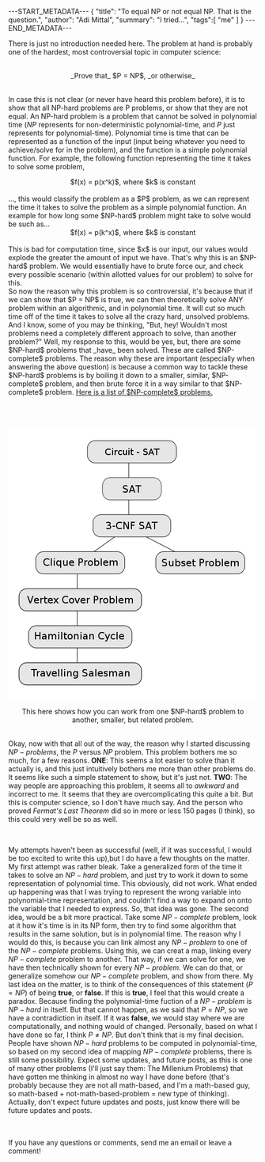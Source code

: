 ---START_METADATA---
{
  "title": "To equal NP or not equal NP. That is the question.",
  "author": "Adi Mittal",
  "summary": "I tried...",
  "tags":[
    "me"
  ]
}
---END_METADATA---
![]()

There is just no introduction needed here. The problem at hand is probably one of the hardest, most controversial topic in computer science:
<br><br>
<center>_Prove that_ $P = NP$, _or otherwise_</center>

<br>

In case this is not clear (or never have heard this problem before), it is to show that all NP-hard problems are P problems, or show that they are not equal. An NP-hard problem is a problem that cannot be solved in polynomial time ($NP$ represents for non-deterministic polynomial-time, and $P$ just represents for polynomial-time). Polynomial time is time that can be represented as a function of the input (input being whatever you need to achieve/solve for in the problem), and the function is a simple polynomial function. For example, the following function representing the time it takes to solve some problem,
<br>
<center>$f(x) = p(x^k)$, where $k$ is constant</center>
<br>
..., this would classify the problem as a $P$ problem, as we can represent the time it takes to solve the problem as a simple polynomial function. An example for how long some $NP-hard$ problem might take to solve would be such as...
<br>
<center>$f(x) = p(k^x)$, where $k$ is constant</center>
<br>
This is bad for computation time, since $x$ is our input, our values would explode the greater the amount of input we have. That's why this is an $NP-hard$ problem. We would essentially have to brute force our, and check every possible scenario (within allotted values for our problem) to solve for this. 
<br>
So now the reason why this problem is so controversial, it's because that if we can show that $P = NP$ is true, we can then theoretically solve ANY problem within an algorithmic, and in polynomial time. It will cut so much time off of the time it takes to solve all the crazy hard, unsolved problems.

<br>
And I know, some of you may be thinking, "But, hey! Wouldn't most problems need a completely different approach to solve, than another problem?" Well, my response to this, would be yes, but, there are some $NP-hard$ problems that _have_ been solved. These are called $NP-complete$ problems. The reason why these are important (especially when answering the above question) is because a common way to tackle these $NP-hard$ problems is by boiling it down to a smaller, similar, $NP-complete$ problem, and then brute force it in a way similar to that $NP-complete$ problem. <a href = "https://en.wikipedia.org/wiki/List_of_NP-complete_problems"> Here is a list of $NP-complete$ problems. </a>

<br><br>

![](/img/np-reduction.png)
<center>This here shows how you can work from one $NP-hard$ problem to another, smaller, but related problem.</center>

<br>

Okay, now with that all out of the way, the reason why I started discussing $NP-problems$, the $P$ versus $NP$ problem. This problem bothers me so much, for a few reasons. __ONE__: This seems a lot easier to solve than it actually is, and this just intuitively bothers me more than other problems do. It seems like such a simple statement to show, but it's just not. __TWO__: The way people are approaching this problem, it seems all to _awkward_ and incorrect to me. It seems that they are overcomplicating this quite a bit. But this is computer science, so I don't have much say. And the person who proved _Fermat's Last Theorem_ did so in more or less 150 pages (I think), so this could very well be so as well.

<br>

My attempts haven't been as successful (well, if it was successful, I would be too excited to write this up),but I do have a few thoughts on the matter. My first attempt was rather bleak. Take a generalized form of the time it takes to solve an $NP-hard$ problem, and just try to work it down to some representation of polynomial time. This obviously, did not work. What ended up happening was that I was trying to represent the wrong variable into polynomial-time representation, and couldn't find a way to expand on onto the variable that I needed to express. So, that idea was gone. The second idea, would be a bit more practical. Take some $NP-complete$ problem, look at it how it's time is in its NP form, then try to find some algorithm that results in the same solution, but is in polynomial time. The reason why I would do this, is because you can link almost any $NP-problem$ to one of the $NP-complete$ problems. Using this, we can creat a map, linking every $NP-complete$ problem to another. That way, if we can solve for one, we have then technically shown for every $NP-problem$. We can do that, or generalize somehow our $NP-complete$ problem, and show from there. My last idea on the matter, is to think of the consequences of this statement ($P=NP$) of being __true__, or __false__. If this is __true__, I feel that this would create a paradox. Because finding the polynomial-time fuction of a $NP-problem$ is $NP-hard$ in itself. But that cannot happen, as we said that $P=NP$, so we have a contradiction in itself. If it was __false__, we would stay where we are computationally, and nothing would of changed. Personally, based on what I have done so far, I think $P \neq NP$. But don't think that is my final decision. People have shown $NP-hard$ problems to be computed in polynomial-time, so based on my second idea of mapping $NP-complete$ problems, there is still some possibility. Expect some updates, and future posts, as this is one of many other problems (I'll just say them: The Millenium Problems) that have gotten me thinking in almost no way I have done before (that's probably because they are not all math-based, and I'm a math-based guy, so math-based + not-math-based-problem = new type of thinking). Actually, don't expect future updates and posts, just know there will be future updates and posts.


<br><br>
If you have any questions or comments, send me an email or leave a comment!







